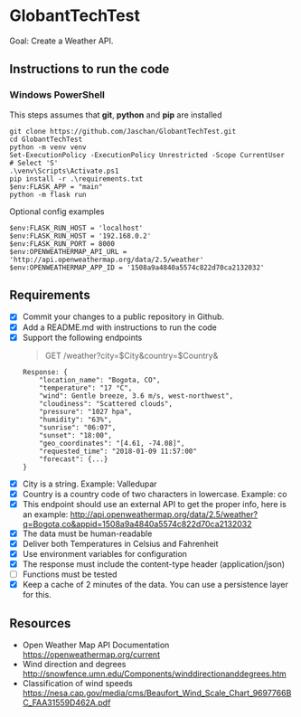 # GlobantTechTest

Goal: Create a Weather API.

## Instructions to run the code

### Windows PowerShell

This steps assumes that **git**, **python** and **pip** are installed

```
git clone https://github.com/Jaschan/GlobantTechTest.git
cd GlobantTechTest
python -m venv venv
Set-ExecutionPolicy -ExecutionPolicy Unrestricted -Scope CurrentUser
# Select 'S'
.\venv\Scripts\Activate.ps1
pip install -r .\requirements.txt
$env:FLASK_APP = "main"
python -m flask run
```

Optional config examples

```
$env:FLASK_RUN_HOST = 'localhost'
$env:FLASK_RUN_HOST = '192.168.0.2'
$env:FLASK_RUN_PORT = 8000
$env:OPENWEATHERMAP_API_URL = 'http://api.openweathermap.org/data/2.5/weather'
$env:OPENWEATHERMAP_APP_ID = '1508a9a4840a5574c822d70ca2132032'
```


## Requirements

- [x] Commit your changes to a public repository in Github.
- [x] Add a README.md with instructions to run the code
- [x] Support the following endpoints
  > GET /weather?city=$City&country=$Country&
  ```
  Response: {
	  "location_name": "Bogota, CO",
	  "temperature": "17 °C",
	  "wind": Gentle breeze, 3.6 m/s, west-northwest",
	  "cloudiness": "Scattered clouds",
	  "pressure": "1027 hpa",
	  "humidity": "63%",
	  "sunrise": "06:07",
	  "sunset": "18:00",
	  "geo_coordinates": "[4.61, -74.08]",
	  "requested_time": "2018-01-09 11:57:00"
	  "forecast": {...}
  }
  ```
- [x] City is a string. Example: Valledupar
- [x] Country is a country code of two characters in lowercase. Example: co
- [x] This endpoint should use an external API to get the proper info, here is an example: http://api.openweathermap.org/data/2.5/weather?q=Bogota,co&appid=1508a9a4840a5574c822d70ca2132032
- [x] The data must be human-readable
- [x] Deliver both Temperatures in Celsius and Fahrenheit
- [x] Use environment variables for configuration
- [x] The response must include the content-type header (application/json)
- [ ] Functions must be tested
- [X] Keep a cache of 2 minutes of the data. You can use a persistence layer for this.

## Resources

- Open Weather Map API Documentation https://openweathermap.org/current
- Wind direction and degrees http://snowfence.umn.edu/Components/winddirectionanddegrees.htm
- Classification of wind speeds https://nesa.cap.gov/media/cms/Beaufort_Wind_Scale_Chart_9697766BC_FAA31559D462A.pdf